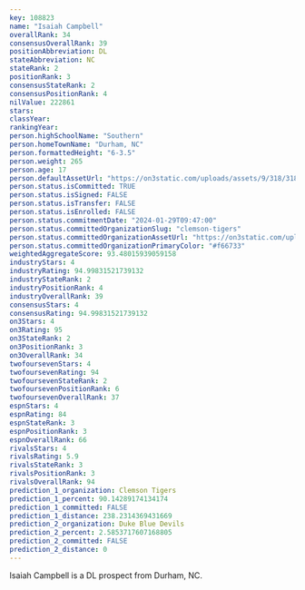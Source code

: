 ```yaml
---
key: 108823
name: "Isaiah Campbell"
overallRank: 34
consensusOverallRank: 39
positionAbbreviation: DL
stateAbbreviation: NC
stateRank: 2
positionRank: 3
consensusStateRank: 2
consensusPositionRank: 4
nilValue: 222861
stars: 
classYear: 
rankingYear: 
person.highSchoolName: "Southern"
person.homeTownName: "Durham, NC"
person.formattedHeight: "6-3.5"
person.weight: 265
person.age: 17
person.defaultAssetUrl: "https://on3static.com/uploads/assets/9/318/318009.jpg"
person.status.isCommitted: TRUE
person.status.isSigned: FALSE
person.status.isTransfer: FALSE
person.status.isEnrolled: FALSE
person.status.commitmentDate: "2024-01-29T09:47:00"
person.status.committedOrganizationSlug: "clemson-tigers"
person.status.committedOrganizationAssetUrl: "https://on3static.com/uploads/assets/883/149/149883.svg"
person.status.committedOrganizationPrimaryColor: "#f66733"
weightedAggregateScore: 93.48015939059158
industryStars: 4
industryRating: 94.99831521739132
industryStateRank: 2
industryPositionRank: 4
industryOverallRank: 39
consensusStars: 4
consensusRating: 94.99831521739132
on3Stars: 4
on3Rating: 95
on3StateRank: 2
on3PositionRank: 3
on3OverallRank: 34
twofoursevenStars: 4
twofoursevenRating: 94
twofoursevenStateRank: 2
twofoursevenPositionRank: 6
twofoursevenOverallRank: 37
espnStars: 4
espnRating: 84
espnStateRank: 3
espnPositionRank: 3
espnOverallRank: 66
rivalsStars: 4
rivalsRating: 5.9
rivalsStateRank: 3
rivalsPositionRank: 3
rivalsOverallRank: 94
prediction_1_organization: Clemson Tigers
prediction_1_percent: 90.14289174134174
prediction_1_committed: FALSE
prediction_1_distance: 238.2314369431669
prediction_2_organization: Duke Blue Devils
prediction_2_percent: 2.5853717607168805
prediction_2_committed: FALSE
prediction_2_distance: 0
---
```

Isaiah Campbell is a DL prospect from Durham, NC.